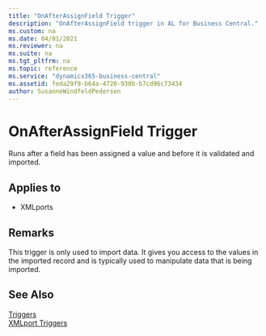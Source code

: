 ```yaml
---
title: "OnAfterAssignField Trigger"
description: "OnAfterAssignField trigger in AL for Business Central."
ms.custom: na
ms.date: 04/01/2021
ms.reviewer: na
ms.suite: na
ms.tgt_pltfrm: na
ms.topic: reference
ms.service: "dynamics365-business-central"
ms.assetid: feda29f9-b64a-4720-930b-b7cd96c73434
author: SusanneWindfeldPedersen
---
```


# OnAfterAssignField Trigger
Runs after a field has been assigned a value and before it is validated and imported.  

## Applies to  
- XMLports  

## Remarks  
This trigger is only used to import data. It gives you access to the values in the imported record and is typically used to manipulate data that is being imported.  

## See Also  
 [Triggers](devenv-triggers.md)  
 [XMLport Triggers](devenv-xmlport-triggers.md)  